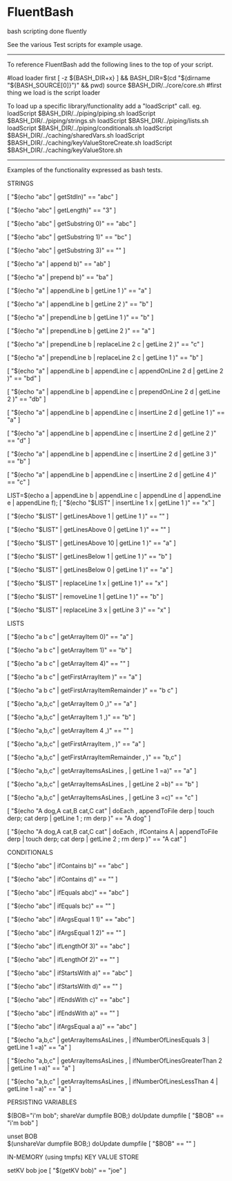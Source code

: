 # FluentBash
bash scripting done fluently

See the various Test scripts for example usage.

-------------

To reference FluentBash add the following lines to the top of your script.

#load loader first
[ -z ${BASH_DIR+x} ] && BASH_DIR=$(cd "$(dirname "${BASH_SOURCE[0]}")" && pwd)
source $BASH_DIR/../core/core.sh #first thing we load is the script loader

To load up a specific library/functionality add a "loadScript" call.
eg. 
loadScript $BASH_DIR/../piping/piping.sh
loadScript $BASH_DIR/../piping/strings.sh
loadScript $BASH_DIR/../piping/lists.sh
loadScript $BASH_DIR/../piping/conditionals.sh
loadScript $BASH_DIR/../caching/sharedVars.sh
loadScript $BASH_DIR/../caching/keyValueStoreCreate.sh
loadScript $BASH_DIR/../caching/keyValueStore.sh

-------------
Examples of the functionality expressed as bash tests.

STRINGS  

[ "$(echo "abc" | getStdIn)" == "abc" ]

[ "$(echo "abc" | getLength)" == "3" ]

[ "$(echo "abc" | getSubstring 0)" == "abc" ]

[ "$(echo "abc" | getSubstring 1)" == "bc" ]

[ "$(echo "abc" | getSubstring 3)" == "" ]

[ "$(echo "a" | append b)" == "ab" ]

[ "$(echo "a" | prepend b)" == "ba" ]

[ "$(echo "a" | appendLine b | getLine 1 )" == "a" ]
	
[ "$(echo "a" | appendLine b | getLine 2 )" == "b" ]

[ "$(echo "a" | prependLine b | getLine 1 )" == "b" ]
	
[ "$(echo "a" | prependLine b | getLine 2 )" == "a" ]
	
[ "$(echo "a" | prependLine b | replaceLine 2 c | getLine 2 )" == "c" ]
	
[ "$(echo "a" | prependLine b | replaceLine 2 c | getLine 1 )" == "b" ]

[ "$(echo "a" | appendLine b | appendLine c | appendOnLine 2 d | getLine 2 )" == "bd" ]

[ "$(echo "a" | appendLine b | appendLine c | prependOnLine 2 d | getLine 2 )" == "db" ]

[ "$(echo "a" | appendLine b | appendLine c | insertLine 2 d | getLine 1 )" == "a" ]

[ "$(echo "a" | appendLine b | appendLine c | insertLine 2 d | getLine 2 )" == "d" ]

[ "$(echo "a" | appendLine b | appendLine c | insertLine 2 d | getLine 3 )" == "b" ]

[ "$(echo "a" | appendLine b | appendLine c | insertLine 2 d | getLine 4 )" == "c" ]

LIST=$(echo a | appendLine b | appendLine c | appendLine d | appendLine e | appendLine f);
[ "$(echo "$LIST" | insertLine 1 x | getLine 1 )" == "x" ]

[ "$(echo "$LIST" | getLinesAbove 1 | getLine 1 )" == "" ]

[ "$(echo "$LIST" | getLinesAbove 0 | getLine 1 )" == "" ]

[ "$(echo "$LIST" | getLinesAbove 10 | getLine 1 )" == "a" ]

[ "$(echo "$LIST" | getLinesBelow 1 | getLine 1 )" == "b" ]

[ "$(echo "$LIST" | getLinesBelow 0 | getLine 1 )" == "a" ]

[ "$(echo "$LIST" | replaceLine 1 x | getLine 1 )" == "x" ]

[ "$(echo "$LIST" | removeLine 1  | getLine 1 )" == "b" ]

[ "$(echo "$LIST" | replaceLine 3 x | getLine 3 )" == "x" ]
			
LISTS

[ "$(echo "a b c" | getArrayItem 0)" == "a" ]
	
[ "$(echo "a b c" | getArrayItem 1)" == "b" ]

[ "$(echo "a b c" | getArrayItem 4)" == "" ]

[ "$(echo "a b c" | getFirstArrayItem )" == "a" ]

[ "$(echo "a b c" | getFirstArrayItemRemainder )" == "b c" ]

[ "$(echo "a,b,c" | getArrayItem 0 ,)" == "a" ]

[ "$(echo "a,b,c" | getArrayItem 1 ,)" == "b" ]

[ "$(echo "a,b,c" | getArrayItem 4 ,)" == "" ]

[ "$(echo "a,b,c" | getFirstArrayItem , )" == "a" ]

[ "$(echo "a,b,c" | getFirstArrayItemRemainder , )" == "b,c" ]

[ "$(echo "a,b,c" | getArrayItemsAsLines , | getLine 1 =a)" == "a" ]

[ "$(echo "a,b,c" | getArrayItemsAsLines , | getLine 2 =b)" == "b" ]
	
[ "$(echo "a,b,c" | getArrayItemsAsLines , | getLine 3 =c)" == "c" ]

[ "$(echo "A dog,A cat,B cat,C cat" | doEach , appendToFile derp | touch derp; cat derp  | getLine 1 ; rm derp )" == "A dog" ]

[ "$(echo "A dog,A cat,B cat,C cat" | doEach , ifContains A | appendToFile derp | touch derp; cat derp  | getLine 2 ; rm derp )" == "A cat" ]

CONDITIONALS

[ "$(echo "abc" | ifContains b)" == "abc" ]

[ "$(echo "abc" | ifContains d)" == "" ]

[ "$(echo "abc" | ifEquals abc)" == "abc" ]

[ "$(echo "abc" | ifEquals bc)" == "" ]

[ "$(echo "abc" | ifArgsEqual 1 1)" == "abc" ]

[ "$(echo "abc" | ifArgsEqual 1 2)" == "" ]

[ "$(echo "abc" | ifLengthOf 3)" == "abc" ]

[ "$(echo "abc" | ifLengthOf 2)" == "" ]

[ "$(echo "abc" | ifStartsWith a)" == "abc" ]

[ "$(echo "abc" | ifStartsWith d)" == "" ]
	
[ "$(echo "abc" | ifEndsWith c)" == "abc" ]

[ "$(echo "abc" | ifEndsWith a)" == "" ]

[ "$(echo "abc" | ifArgsEqual a a)" == "abc" ]

[ "$(echo "a,b,c" | getArrayItemsAsLines , | ifNumberOfLinesEquals 3 | getLine 1 =a)" == "a" ]

[ "$(echo "a,b,c" | getArrayItemsAsLines , | ifNumberOfLinesGreaterThan 2 | getLine 1 =a)" == "a" ]

[ "$(echo "a,b,c" | getArrayItemsAsLines , | ifNumberOfLinesLessThan 4 | getLine 1 =a)" == "a" ]

PERSISTING VARIABLES
	
$(BOB="i'm bob";  shareVar dumpfile BOB;)
doUpdate dumpfile		
[ "$BOB" == "i'm bob" ]

unset BOB	
$(unshareVar dumpfile BOB;)
doUpdate dumpfile		
[ "$BOB" == "" ]

IN-MEMORY (using tmpfs) KEY VALUE STORE

setKV bob joe
[ "$(getKV bob)" == "joe" ]



